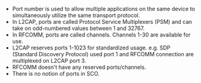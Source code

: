 * Port number is used to allow multiple applications on the same device to simultaneously utilize the same transport protocol.
* In L2CAP, ports are called Protocol Service Multiplexers (PSM) and can take on odd-numbered values between 1 and 32767.
* In RFCOMM, ports are called channels. Channels 1-30 are available for use.
* L2CAP reserves ports 1-1023 for standardized usage. e.g. SDP (Standard Discovery Protocol) used port 1 and RFCOMM connection are multiplexed on L2CAP port 3.
* RFCOMM doesn't have any reserved ports/channels.
* There is no notion of ports in SCO.
